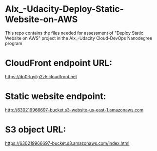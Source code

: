 # Alx_-Udacity-Deploy-Static-Website-on-AWS
This repo contains the files needed for assessment of "Deploy Static Website on AWS" project in the Alx_-Udacity Cloud-DevOps Nanodegree program

# CloudFront endpoint URL:
https://dp0rlqyilg2z5.cloudfront.net


# Static website endpoint:
http://630219966697-bucket.s3-website-us-east-1.amazonaws.com

# S3 object URL:
https://630219966697-bucket.s3.amazonaws.com/index.html
